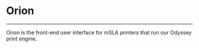 # Orion
----------------------------------
Orion is the front-end user interface for mSLA printers that run our Odyssey print engine.
